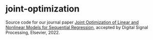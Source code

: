 # joint-optimization
Source code for our journal paper [Joint Optimization of Linear and Nonlinear Models for Sequential Regression](https://www.sciencedirect.com/science/article/pii/S1051200422004195), accepted by Digital Signal Processing, Elsevier, 2022.
